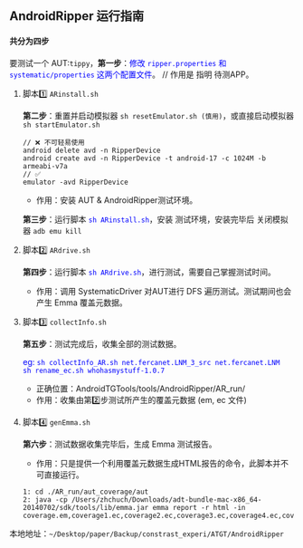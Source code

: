 ## AndroidRipper 运行指南

#### 共分为四步

要测试一个 AUT:`tippy`，**第一步**：<font color=blue>修改 `ripper.properties` 和 `systematic/properties` 这两个配置文件</font>。 // 作用是 指明 待测APP。

1. 脚本1️⃣ `ARinstall.sh`

	**第二步**：重置并启动模拟器  `sh resetEmulator.sh (慎用)`，或直接启动模拟器 `sh startEmulator.sh`
	
	``` 
	// ❌ 不可轻易使用
	android delete avd -n RipperDevice
	android create avd -n RipperDevice -t android-17 -c 1024M -b armeabi-v7a
	// ✅
	emulator -avd RipperDevice
	```
	- 作用：安装 AUT & AndroidRipper测试环境。
	
	**第三步**：运行脚本 <font color="blue">`sh ARinstall.sh`</font>，安装 测试环境，安装完毕后 关闭模拟器 `adb emu kill`	

2. 脚本2️⃣ `ARdrive.sh`
	
	**第四步**：运行脚本 <font color="blue">`sh ARdrive.sh`</font>，进行测试，需要自己掌握测试时间。
	
	- 作用：调用 SystematicDriver 对AUT进行 DFS 遍历测试。测试期间也会产生 Emma 覆盖元数据。

3. 脚本3️⃣ `collectInfo.sh`

	**第五步**：测试完成后，收集全部的测试数据。
	
	<font color="blue">eg: `sh collectInfo_AR.sh net.fercanet.LNM_3_src net.fercanet.LNM`  
	`sh rename_ec.sh whohasmystuff-1.0.7`
	</font>

	- 正确位置：AndroidTGTools/tools/AndroidRipper/AR_run/
	- 作用：收集由第2️⃣步测试所产生的覆盖元数据 (em, ec 文件)

4. 脚本4️⃣ `genEmma.sh`
	
	**第六步**：测试数据收集完毕后，生成 Emma 测试报告。 
	
	- 作用：只是提供一个利用覆盖元数据生成HTML报告的命令，此脚本并不可直接运行。
	
	```
	1: cd ./AR_run/aut_coverage/aut
	2: java -cp /Users/zhchuch/Downloads/adt-bundle-mac-x86_64-20140702/sdk/tools/lib/emma.jar emma report -r html -in coverage.em,coverage1.ec,coverage2.ec,coverage3.ec,coverage4.ec,coverage5.ec,coverage6.ec,coverage7.ec,coverage8.ec,coverage9.ec,coverage10.ec,coverage11.ec,coverage12.ec,coverage13.ec,coverage14.ec,coverage15.ec
	```

本地地址：`~/Desktop/paper/Backup/constrast_experi/ATGT/AndroidRipper`
